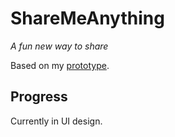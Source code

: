 ShareMeAnything
===============

*A fun new way to share*

Based on my [prototype](https://github.com/Cowa/SMA-Prototype).

Progress
--------

Currently in UI design.